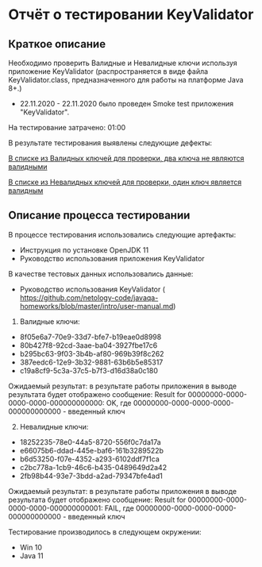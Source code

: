 # Отчёт о тестировании KeyValidator

## Краткое описание
Необходимо проверить Валидные и Невалидные ключи используя приложение KeyValidator (распространяется в виде файла KeyValidator.class, предназначенного для работы на платформе Java 8+.)

* 22.11.2020 - 22.11.2020 было проведен Smoke test приложения "KeyValidator".

На тестирование затрачено: 01:00 

В результате тестирования выявлены следующие дефекты:

[В списке из Валидных ключей для проверки, два ключа не являются валидными](адрес "https://github.com/NikiHollywood/1.1-vvedeniye-java/issues/1")

[В списке из Невалидных ключей для проверки, один ключ является валидным](адрес "https://github.com/NikiHollywood/1.1-vvedeniye-java/issues/2")

## Описание процесса тестировании

В процессе тестирования использовались следующие артефакты:
* Инструкция по установке OpenJDK 11
* Руководство использования приложения KeyValidator

В качестве тестовых данных использовались данные:
* Руководство использования KeyValidator ( https://github.com/netology-code/javaqa-homeworks/blob/master/intro/user-manual.md)

1. Валидные ключи:
   
  * 8f05e6a7-70e9-33d7-bfe7-b19eae0d8998
  * 80b427f8-92cd-3aae-ba04-3927fbe17c6
  * b295bc63-9f03-3b4b-af80-969b39f8c262
  * 387eedc6-12e9-3b32-9881-63b6b5e85317
  * c19a8cf9-5c3a-37c5-b7f3-d16d38a0c180
   
Ожидаемый результат: в результате работы приложения в выводе результата будет отображено сообщение:
Result for 00000000-0000-0000-0000-000000000000: OK, где 00000000-0000-0000-0000-000000000000 - введенный ключ

2. Невалидные ключи:

  * 18252235-78e0-44a5-8720-556f0c7da17a
  * e66075b6-ddad-445e-baf6-161b3289522b
  * b6d53250-f07e-4352-a293-6102ddf7f1ca
  * c2bc778a-1cb9-46c6-b435-0489649d2a42
  * 2fb98b44-93e7-3bdd-a2ad-79347bfe4ad1

Ожидаемый результат: в результате работы приложения в выводе результата будет отображено сообщение:
Result for 00000000-0000-0000-0000-000000000001: FAIL, где 00000000-0000-0000-0000-000000000000 - введенный ключ  
  
Тестирование производилось в следующем окружении:
* Win 10
* Java 11
